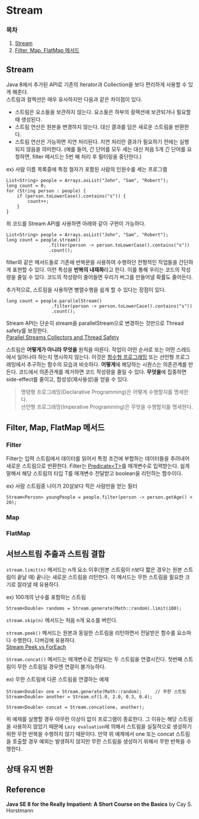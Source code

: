 # Stream
### 목차
1. [Stream](#stream_1)
2. [Filter, Map, FlatMap 메서드](#filter-map-flatmap)

## Stream
Java 8에서 추가된 API로 기존의 Iterator과 Collection을 보다 편리하게 사용할 수 있게 해준다.  
스트림과 컬렉션은 매우 유사하지만 다음과 같은 차이점이 있다.

* 스트림은 요소들을 보관하지 않는다. 요소들은 하부의 컬렉션에 보관되거나 필요할 때 생성된다.
* 스트림 연산은 원본을 변경하지 않는다. 대신 결과를 담은 새로운 스트림을 반환한다.
* 스트림 연산은 가능하면 지연 처리된다. 지연 처리란 결과가 필요하기 전에는 실행되지 않음을 의미한다. (예를 들어, 긴 단어를 모두 세는 대신 처음 5개 긴 단어를 요청하면, filter 메서드는 5번 째 처리 후 필터링을 중단한다.)

ex) 사람 이름 목록중에 특정 철자가 포함된 사람의 인원수를 세는 프로그램

```
List<String> people = Arrays.asList("John", "Sam", "Robert");
long count = 0;
for (String person : people) {
    if (person.toLowerCase().contains("s")) {
        count++;
    }
}
```

위 코드를 Stream API를 사용하면 아래와 같이 구현이 가능하다.

```
List<String> people = Arrays.asList("John", "Sam", "Robert");
long count = people.stream()
                .filter(person -> person.toLowerCase().contains("s"))
                .count();
```

filter와 같은 메서드들로 기존에 반복문을 사용하여 수행하던 전형적인 작업들을 간단하게 표현할 수 있다. 이런 특성을 **반복의 내재화**라고 한다. 이를 통해 우리는 코드의 작성량을 줄일 수 있다. 코드의 작성량이 줄어들면 우리가 버그를 만들어낼 확률도 줄어든다.

추가적으로, 스트림을 사용하면 병렬수행을 쉽게 할 수 있다는 장점이 있다.
```
long count = people.parallelStream()
                 .filter(person -> person.toLowerCase().contains("s"))
                 .count();
```
Stream API는 단순히 stream을 parallelStream으로 변경하는 것만으로 Thread safety를 보장한다.  
[Parallel Streams Collectors and Thread Safety](https://stackoverflow.com/questions/22350288/parallel-streams-collectors-and-thread-safety)

스트림은 **어떻게가 아니라 무엇을** 원칙을 따른다. 작업이 어떤 순서로 또는 어떤 스레드에서 일어나야 하는지 명시하지 않는다. 이것은 [함수형 프로그래밍](https://medium.com/@jooyunghan/%ED%95%A8%EC%88%98%ED%98%95-%ED%94%84%EB%A1%9C%EA%B7%B8%EB%9E%98%EB%B0%8D%EC%9D%B4%EB%9E%80-%EB%AC%B4%EC%97%87%EC%9D%B8%EA%B0%80-fab4e960d263) 또는 선언형 프로그래밍에서 추구하는 함수의 모습과 비슷하다. **어떻게**에 해당하는 시퀀스는 의존관계를 만든다. 코드에서 의존관계를 제거하면 코드 작성량을 줄일 수 있다. **무엇을**에 집중하면 side-effect를 줄이고, 합성성(재사용성)을 얻을 수 있다.
> 명령형 프로그래밍(Declarative Programming)은 어떻게 수행할지를 명세한다.  
> 선언형 프로그래밍(Imperative Programming)은 무엇을 수행할지를 명세한다.

## Filter, Map, FlatMap 메서드

### Filter
Filter는 입력 스트림에서 데이터를 읽어서 특정 조건에 부합하는 데이터들을 추려내어 새로운 스트림으로 반환한다. Filter는 [Predicate&lt;T&gt;](https://docs.oracle.com/javase/8/docs/api/java/util/function/Predicate.html)를 매개변수로 입력받는다. 쉽게말해서 해당 스트림의 타입 T를 매개변수 전달받고 boolean을 리턴하는 함수이다.

ex) 사람 스트림중 나이가 20살보다 적은 사람만을 얻는 필터
```
Stream<Person> youngPeople = people.filter(person -> person.getAge() < 20);
```

### Map


### FlatMap


## 서브스트림 추출과 스트림 결합
`stream.limit(n)` 메서드는 n개 요소 이후(원본 스트림이 n보다 짧은 경우는 원본 스트림이 끝날 때) 끝나는 새로운 스트림을 리턴한다. 이 메서드는 무한 스트림을 필요한 크기로 잘라낼 때 유용하다. 

ex) 100개의 난수를 포함하는 스트림
```
Stream<Double> randoms = Stream.generate(Math::random).limit(100);
```

`stream.skip(n)` 메서드는 처음 n개 요소를 버린다.

`stream.peek()` 메서드는 원본과 동일한 스트림을 리턴하면서 전달받은 함수를 요소마다 수행한다. 디버깅에 유용하다.  
[Stream Peek vs ForEach](https://stackoverflow.com/questions/33635717/in-java-streams-is-peek-really-only-for-debugging)

`Stream.concat()` 메서드는 매개변수로 전달되는 두 스트림을 연결시킨다. 첫번째 스트림이 무한 스트림일 경우엔 연결이 불가능하다.

ex) 무한 스트림에 다른 스트림을 연결하는 예제
```
Stream<Double> one = Stream.generate(Math::random);     // 무한 스트림
Stream<Double> another = Stream.of(1.0, 2.0, 0.3, 0.4);

Stream<Double> concat = Stream.concat(one, another);
```
위 예제를 실행할 경우 아무런 이상이 없이 프로그램이 종료한다. 그 이유는 해당 스트림을 사용하지 않았기 때문에 `Lazy evaluation`에 의해서 스트림을 실질적으로 생성하기위한 무한 반복을 수행하지 않기 때문이다. 만약 위 예제에서 one 또는 concat 스트림을 호출할 경우 예외는 발생하지 않지만 무한 스트림을 생성하기 위해서 무한 반복을 수행한다.

## 상태 유지 변환


## Reference
**Java SE 8 for the Really Impatient: A Short Course on the Basics** by Cay S. Horstmann
